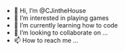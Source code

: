 - 👋 Hi, I’m @CJintheHouse
- 👀 I’m interested in playing games
- 🌱 I’m currently learning how to code
- 💞️ I’m looking to collaborate on ...
- 📫 How to reach me ...

<!---
CJintheHouse/CJintheHouse is a ✨ special ✨ repository because its `README.md` (this file) appears on your GitHub profile.
You can click the Preview link to take a look at your changes.
--->
